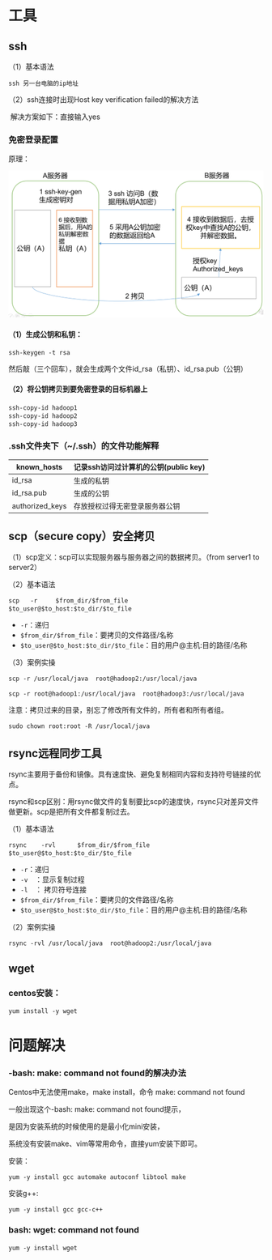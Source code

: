 # 工具

## ssh

（1）基本语法

``` shell
ssh 另一台电脑的ip地址
```

（2）ssh连接时出现Host key verification failed的解决方法

​         解决方案如下：直接输入yes  

### 免密登录配置

 原理：

![](images/ssh免密登录原理.png)

#### （1）生成公钥和私钥：  

```shell
ssh-keygen -t rsa
```

然后敲（三个回车），就会生成两个文件id_rsa（私钥）、id_rsa.pub（公钥）

#### （2）将公钥拷贝到要免密登录的目标机器上  

```
ssh-copy-id hadoop1
ssh-copy-id hadoop2
ssh-copy-id hadoop3
```

### .ssh文件夹下（~/.ssh）的文件功能解释

| known_hosts     | 记录ssh访问过计算机的公钥(public  key) |
| --------------- | -------------------------------------- |
| id_rsa          | 生成的私钥                             |
| id_rsa.pub      | 生成的公钥                             |
| authorized_keys | 存放授权过得无密登录服务器公钥         |



## scp（secure copy）安全拷贝 

（1）scp定义：scp可以实现服务器与服务器之间的数据拷贝。（from server1 to server2）

（2）基本语法

``` shell
scp   -r     $from_dir/$from_file        $to_user@$to_host:$to_dir/$to_file
```

- `-r`：递归
- `$from_dir/$from_file`：要拷贝的文件路径/名称
- `$to_user@$to_host:$to_dir/$to_file`：目的用户@主机:目的路径/名称

（3）案例实操

```
scp -r /usr/local/java  root@hadoop2:/usr/local/java
```

``` shell
scp -r root@hadoop1:/usr/local/java  root@hadoop3:/usr/local/java
```

注意：拷贝过来的目录，别忘了修改所有文件的，所有者和所有者组。

``` shell
sudo chown root:root -R /usr/local/java
```

## rsync远程同步工具

​		rsync主要用于备份和镜像。具有速度快、避免复制相同内容和支持符号链接的优点。

​		rsync和scp区别：用rsync做文件的复制要比scp的速度快，rsync只对差异文件做更新。scp是把所有文件都复制过去。

（1）基本语法

``` shell
rsync    -rvl      $from_dir/$from_file        $to_user@$to_host:$to_dir/$to_file
```

- `-r`：递归
- `-v  `：显示复制过程 
- `-l  `： 拷贝符号连接  
- `$from_dir/$from_file`：要拷贝的文件路径/名称
- `$to_user@$to_host:$to_dir/$to_file`：目的用户@主机:目的路径/名称

（2）案例实操

``` shell
rsync -rvl /usr/local/java  root@hadoop2:/usr/local/java
```

## wget

### centos安装：

```shell
yum install -y wget
```



# 问题解决

### -bash: make: command not found的解决办法

Centos中无法使用make，make install，命令 make: command not found

一般出现这个-bash: make: command not found提示，

是因为安装系统的时候使用的是最小化mini安装，

系统没有安装make、vim等常用命令，直接yum安装下即可。

安装：

```
yum -y install gcc automake autoconf libtool make
```

安装g++:

```
yum -y install gcc gcc-c++
```



### bash: wget: command not found

```
yum -y install wget
```



